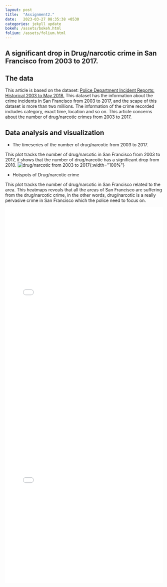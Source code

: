 ```yaml
---
layout: post
title:  "Assignment2."
date:   2023-03-27 08:35:38 +0530
categories: jekyll update
bokeh: /assets/bokeh.html
folium: /assets/folium.html
---
```


## A significant drop in Drug/narcotic crime in San Francisco from 2003 to 2017.

## The data

This article is based on the dataset: <a href="https://data.sfgov.org/Public-Safety/Police-Department-Incident-Reports-Historical-2003/tmnf-yvry">Police Department Incident Reports: Historical 2003 to May 2018.</a>
This dataset has the information about the crime incidents in San Francisco from 2003 to 2017, and the scape of this dataset is more than two millions.
The information of the crime recorded includes category, exact time, location and so on. This article concerns about
the number of drug/narcotic crimes from 2003 to 2017. 

## Data analysis and visualization

* The timeseries of the number of drug/narcotic from 2003 to 2017.

This plot tracks the number of drug/narcotic in San Francisco from 2003 to 2017, it shows that the number 
of drug/narcotic has a significant drop from 2010.
![drug/narcotic from 2003 to 2017]({{site.baseurl}}/images/DRUG1.png){:width="100%"}

* Hotspots of Drug/narcotic crime

This plot tracks the number of drug/narcotic in San Francisco related to the area. This heatmaps reveals that
all the areas of San Francisco are suffering from the drug/narcotic crime, in the other words, drug/narcotic is 
a really pervasive crime in San Francisco which the police need to focus on. 

<iframe src="{{page.folium}}" width="100%" height="600px" frameborder="0">
    Sorry, your browser doesn't support iframes.
</iframe>

<iframe src="{{page.bokeh}}" width="100%" height="600px" frameborder="0">
    Sorry, your browser doesn't support iframes.
</iframe>
